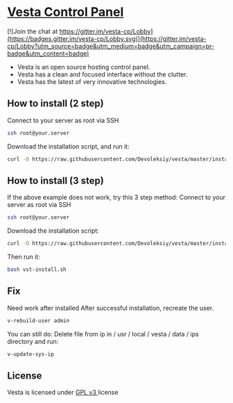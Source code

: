 [Vesta Control Panel](http://vestacp.com/)
==================================================

[![Join the chat at https://gitter.im/vesta-cp/Lobby](https://badges.gitter.im/vesta-cp/Lobby.svg)](https://gitter.im/vesta-cp/Lobby?utm_source=badge&utm_medium=badge&utm_campaign=pr-badge&utm_content=badge)

* Vesta is an open source hosting control panel.
* Vesta has a clean and focused interface without the clutter.
* Vesta has the latest of very innovative technologies.

How to install (2 step)
----------------------------
Connect to your server as root via SSH
```bash
ssh root@your.server
```

Download the installation script, and run it:
```bash
curl -O https://raw.githubusercontent.com/Devoleksiy/vesta/master/install/vst-install.sh | bash
```

How to install (3 step)
----------------------------
If the above example does not work, try this 3 step method:
Connect to your server as root via SSH
```bash
ssh root@your.server
```

Download the installation script:
```bash
curl -O https://raw.githubusercontent.com/Devoleksiy/vesta/master/install/vst-install.sh
```
Then run it:
```bash
bash vst-install.sh
```
Fix
----------------------------
Need work after installed
After successful installation, recreate the user.
```bash
v-rebuild-user admin
```

You can still do:
Delete file from ip in / usr / local / vesta / data / ips directory
and run:
```bash
v-update-sys-ip
```

License
----------------------------
Vesta is licensed under  [GPL v3 ](https://github.com/serghey-rodin/vesta/blob/master/LICENSE) license

